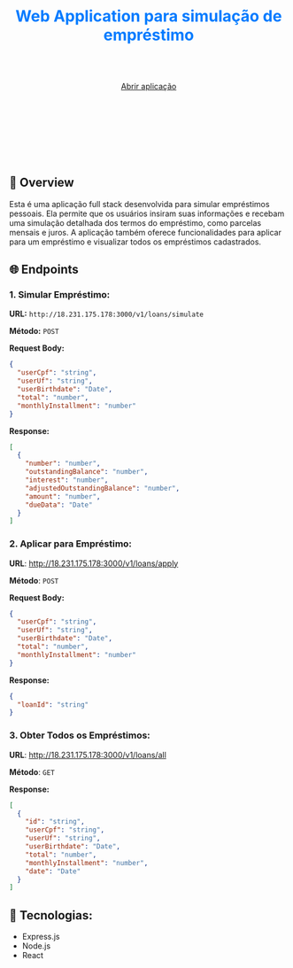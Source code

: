 
<h1 align="center" style="color:007BFF;">
	Web Application para simulação de empréstimo
</h1>
<br/>
<br/>
<p align="center">
	<a href="http://18.231.175.178:5174/">Abrir aplicação</a>
</p>
<br/>
<p align="center">
	<img src="./screenshot/log_in_page.png" alt="" />
	<img src="./screenshot/sign_up_page.png" alt="" />
	<img src="./screenshot/loan_simulate.png" alt="" />
	<img src="./screenshot/installments.png" alt="" />
	<img src="./screenshot/loans.png" alt="" />
</p>

<p align="center">
	<img src="./screenshot/log_in_mobile.png" alt="" />
	<img src="./screenshot/sign_up_mobile.png" alt="" />
</p>

<p align="center">
	<img src="./screenshot/installments_mobile.png" alt="" />
	<img src="./screenshot/loans_mobile.png" alt="" />
</p>


## 📌 Overview
Esta é uma aplicação full stack desenvolvida para simular empréstimos pessoais. Ela permite que os usuários insiram suas informações e recebam uma simulação detalhada dos termos do empréstimo, como parcelas mensais e juros. A aplicação também oferece funcionalidades para aplicar para um empréstimo e visualizar todos os empréstimos cadastrados.

## 🌐 Endpoints

### 1. Simular Empréstimo:

**URL:** `http://18.231.175.178:3000/v1/loans/simulate`

**Método:** `POST`

**Request Body:**

```json
{
  "userCpf": "string",
  "userUf": "string",
  "userBirthdate": "Date",
  "total": "number",
  "monthlyInstallment": "number"
}
```
**Response:**
```json
[
  {
    "number": "number",
    "outstandingBalance": "number",
    "interest": "number",
    "adjustedOutstandingBalance": "number",
    "amount": "number",
    "dueData": "Date"
  }
]
```

### 2. Aplicar para Empréstimo:
**URL**: http://18.231.175.178:3000/v1/loans/apply

**Método**: `POST`

**Request Body:**
```json
{
  "userCpf": "string",
  "userUf": "string",
  "userBirthdate": "Date",
  "total": "number",
  "monthlyInstallment": "number"
}
```

**Response:**
```json
{
  "loanId": "string"
}
```

### 3. Obter Todos os Empréstimos:
**URL**: http://18.231.175.178:3000/v1/loans/all

**Método**: `GET`

**Response:**
```json
[
  {
    "id": "string",
    "userCpf": "string",
    "userUf": "string",
    "userBirthdate": "Date",
    "total": "number",
    "monthlyInstallment": "number",
    "date": "Date"
  }
]
```

## 🔧 Tecnologias:
- Express.js
- Node.js
- React
